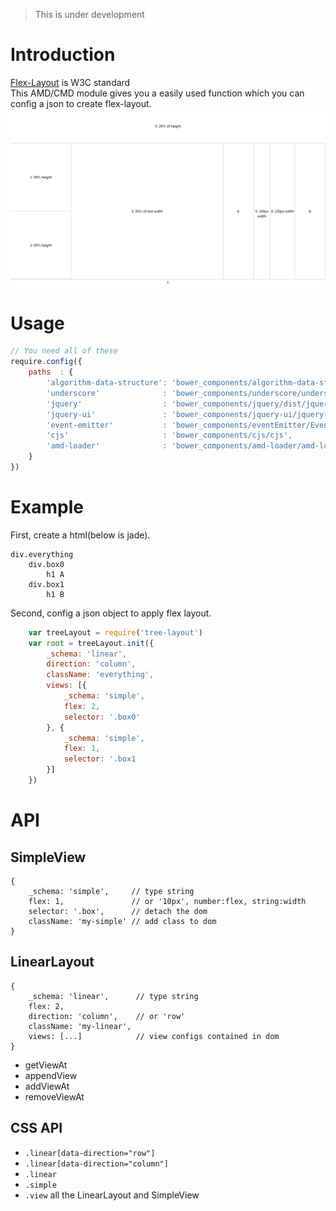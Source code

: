> This is under development

# Introduction
[Flex-Layout](http://www.w3.org/TR/css3-flexbox/) is W3C standard    
This AMD/CMD module gives you a easily used function which you can config a json to create flex-layout.    
![ ](doc/basic.png)

# Usage
```javascript
// You need all of these
require.config({
	paths  : {
		'algorithm-data-structure': 'bower_components/algorithm-data-structure/dest/',
		'underscore'              : 'bower_components/underscore/underscore-min',
		'jquery'                  : 'bower_components/jquery/dist/jquery.min',
		'jquery-ui'               : 'bower_components/jquery-ui/jquery-ui.min',
		'event-emitter'           : 'bower_components/eventEmitter/EventEmitter.min',
		'cjs'                     : 'bower_components/cjs/cjs',
		'amd-loader'              : 'bower_components/amd-loader/amd-loader',
	}
})

```

# Example
First, create a html(below is jade).

```jade
div.everything
	div.box0
    	h1 A
    div.box1
        h1 B
```
Second, config a json object to apply flex layout.

```javascript
	var treeLayout = require('tree-layout')
	var root = treeLayout.init({
		_schema: 'linear',
		direction: 'column',
		className: 'everything',
		views: [{
			_schema: 'simple',
			flex: 2,
			selector: '.box0'
		}, {
			_schema: 'simple',
			flex: 1,
			selector: '.box1
		}]
	}) 
```

# API
## SimpleView
	{
	    _schema: 'simple',     // type string
	    flex: 1,               // or '10px', number:flex, string:width
	    selector: '.box',      // detach the dom
		className: 'my-simple' // add class to dom
	}

## LinearLayout
	{
		_schema: 'linear',      // type string
		flex: 2,	
		direction: 'column',    // or 'row'
		className: 'my-linear', 
		views: [...]            // view configs contained in dom
	}

- getViewAt
- appendView
- addViewAt
- removeViewAt

## CSS API
- `.linear[data-direction="row"]`
- `.linear[data-direction="column"]`
- `.linear`
- `.simple`
- `.view` all the LinearLayout and SimpleView

